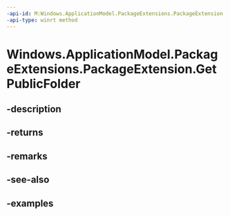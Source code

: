 ```yaml
---
-api-id: M:Windows.ApplicationModel.PackageExtensions.PackageExtension.GetPublicFolder
-api-type: winrt method
---
```


# Windows.ApplicationModel.PackageExtensions.PackageExtension.GetPublicFolder

<!--
public Windows.Storage.StorageFolder GetPublicFolder ();
-->


## -description

## -returns

## -remarks

## -see-also

## -examples


